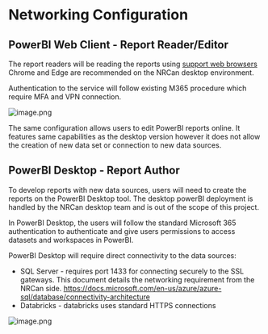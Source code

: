 # Networking Configuration

## PowerBI Web Client - Report Reader/Editor

The report readers will be reading the reports using [support web browsers](https://docs.microsoft.com/en-us/power-bi/report-server/browser-support)
Chrome and Edge are recommended on the NRCan desktop environment.

Authentication to the service will follow existing M365 procedure which require MFA and VPN connection.

![image.png](/.attachments/image-148c1970-7f20-495b-b8c6-e0a32f6a9fc7.png)

The same configuration allows users to edit PowerBI reports online. It features same capabilities as the desktop version however it does not allow the creation of new data set or connection to new data sources.

## PowerBI Desktop - Report Author 

To develop reports with new data sources, users will need to create the reports on the PowerBI Desktop tool. The desktop powerBI deployment is handled by the NRCan desktop team and is out of the scope of this project.

In PowerBI Desktop, the users will follow the standard Microsoft 365 authentication to authenticate and give users permissions to access datasets and workspaces in PowerBI.

PowerBI Desktop will require direct connectivity to the data sources:
- SQL Server - requires port 1433 for connecting securely to the SSL gateways. This document details the networking requirement from the NRCan side. https://docs.microsoft.com/en-us/azure/azure-sql/database/connectivity-architecture
- Databricks - databricks uses standard HTTPS connections


![image.png](/.attachments/image-3734d62f-628b-4615-be32-3b970434cb9a.png)